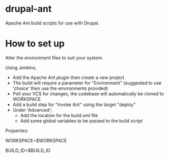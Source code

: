 drupal-ant
==========

Apache Ant build scripts for use with Drupal.

How to set up
=============

Alter the environment files to suit your system.

Using Jenkins;

* Add the Apache Ant plugin then create a new project
* The build will require a parameter for "Environment" (suggested to use 'choice' then use the environments provided)
* Poll your VCS for changes, the codebase will automatically be cloned to WORKSPACE
* Add a build step for "Invoke Ant" using the target "deploy"
* Under 'Advanced';
  * Add the location for the build.xml file
  * Add some global variables to be passed to the build script

Properties:

WORKSPACE=$WORKSPACE

BUILD_ID=$BUILD_ID

